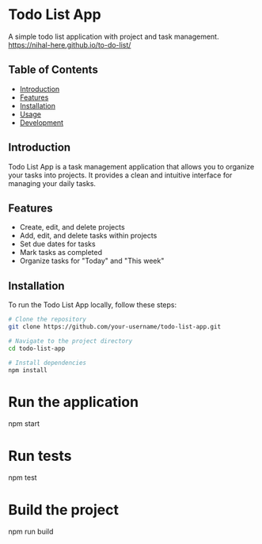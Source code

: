 # Todo List App

A simple todo list application with project and task management.
https://nihal-here.github.io/to-do-list/

## Table of Contents

- [Introduction](#introduction)
- [Features](#features)
- [Installation](#installation)
- [Usage](#usage)
- [Development](#development)


## Introduction

Todo List App is a task management application that allows you to organize your tasks into projects. It provides a clean and intuitive interface for managing your daily tasks.

## Features

- Create, edit, and delete projects
- Add, edit, and delete tasks within projects
- Set due dates for tasks
- Mark tasks as completed
- Organize tasks for "Today" and "This week"

## Installation

To run the Todo List App locally, follow these steps:

```bash
# Clone the repository
git clone https://github.com/your-username/todo-list-app.git

# Navigate to the project directory
cd todo-list-app

# Install dependencies
npm install
```

# Run the application
npm start

# Run tests
npm test

# Build the project
npm run build

